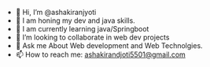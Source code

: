 - 👋 Hi, I’m @ashakiranjyoti
- 🔭 I am honing my dev and java skills.
- 🌱 I am currently learning java/Springboot 
- 👯 I’m looking to collaborate in web dev projects
- 💬 Ask me About Web development and Web Technolgies.
- 📫 How to reach me: ashakirandjoti5501@gmail.com

<!---
ashakiranjyoti/ashakiranjyoti is a ✨ special ✨ repository because its `README.md` (this file) appears on your GitHub profile.
You can click the Preview link to take a look at your changes.
--->



